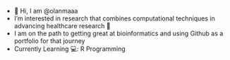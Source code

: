 - 👋 Hi, I am @olanmaaa
- I’m interested in research that combines computational techniques in advancing healthcare research 🧬
- I am on the path to getting great at bioinformatics and using Github as a portfolio for that journey
- Currently Learning 💻: R Programming 



<!---
olanmaaa/olanmaaa is a ✨ special ✨ repository because its `README.md` (this file) appears on your GitHub profile.
You can click the Preview link to take a look at your changes.
--->
